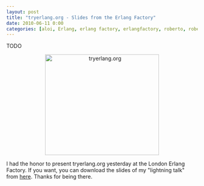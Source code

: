 ```yaml
--- 
layout: post
title: "tryerlang.org - Slides from the Erlang Factory"
date: 2010-06-11 0:00
categories: [aloi, Erlang, erlang factory, erlangfactory, roberto, roberto aloi, try erlang, tryerlang, tryerlang.org]
---
```


TODO
<p style="text-align:center;"><a href="http://www.tryerlang.org"><img class="size-medium wp-image-328 aligncenter" title="tryerlang.org" src="http://aloiroberto.files.wordpress.com/2010/06/screen-shot-2010-06-11-at-6-56-31-pm.png?w=300" alt="tryerlang.org" width="300" height="266" /></a></p>
I had the honor to present tryerlang.org yesterday at the London Erlang Factory. If you want, you can download the slides of my "lightning talk" from <a href="http://aloiroberto.files.wordpress.com/2010/06/tryerlang.pdf"></a><a href="http://aloiroberto.files.wordpress.com/2010/06/tryerlang.pdf">here</a>. Thanks for being there.
